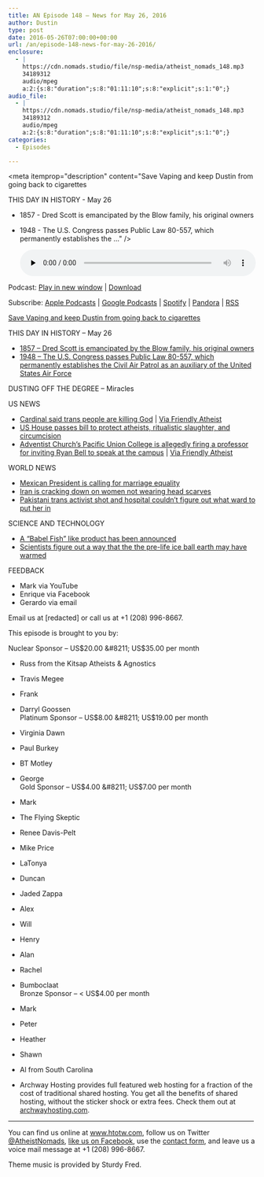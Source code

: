 ```yaml
---
title: AN Episode 148 – News for May 26, 2016
author: Dustin
type: post
date: 2016-05-26T07:00:00+00:00
url: /an/episode-148-news-for-may-26-2016/
enclosure:
  - |
    https://cdn.nomads.studio/file/nsp-media/atheist_nomads_148.mp3
    34189312
    audio/mpeg
    a:2:{s:8:"duration";s:8:"01:11:10";s:8:"explicit";s:1:"0";}
audio_file:
  - |
    https://cdn.nomads.studio/file/nsp-media/atheist_nomads_148.mp3
    34189312
    audio/mpeg
    a:2:{s:8:"duration";s:8:"01:11:10";s:8:"explicit";s:1:"0";}
categories:
  - Episodes

---
```

<div itemscope itemtype="http://schema.org/AudioObject">
  <meta itemprop="name" content=" episode 148 &#8211; News for May 26, 2016" />
  
  <meta itemprop="uploadDate" content="2016-05-26T01:00:00-06:00" />
  
  <meta itemprop="encodingFormat" content="audio/mpeg" />
  
  <meta itemprop="duration" content="PT1H11M10S" />
  
  <meta itemprop="description" content="Save Vaping and keep Dustin from going back to cigarettes

THIS DAY IN HISTORY - May 26
* 1857 - Dred Scott is emancipated by the Blow family, his original owners
* 1948 - The U.S. Congress passes Public Law 80-557, which permanently establishes the ..." />
  
  <meta itemprop="contentUrl" content="https://dts.podtrac.com/redirect.mp3/cdn.nomads.studio/file/nsp-media/atheist_nomads_148.mp3" />
  
  <meta itemprop="contentSize" content="32.6" />
  </p> 
  
  <div class="powerpress_player" id="powerpress_player_8407">
    <audio class="wp-audio-shortcode" id="audio-5086-151" preload="none" style="width: 100%;" controls="controls"><source type="audio/mpeg" src="https://dts.podtrac.com/redirect.mp3/cdn.nomads.studio/file/nsp-media/atheist_nomads_148.mp3?_=151" /><a href="https://dts.podtrac.com/redirect.mp3/cdn.nomads.studio/file/nsp-media/atheist_nomads_148.mp3">https://dts.podtrac.com/redirect.mp3/cdn.nomads.studio/file/nsp-media/atheist_nomads_148.mp3</a></audio>
  </div>
</div>

<p class="powerpress_links powerpress_links_mp3">
  Podcast: <a href="https://dts.podtrac.com/redirect.mp3/cdn.nomads.studio/file/nsp-media/atheist_nomads_148.mp3" class="powerpress_link_pinw" target="_blank" title="Play in new window" onclick="return powerpress_pinw('https://htotw.com/?powerpress_pinw=5086-podcast');" rel="nofollow">Play in new window</a> | <a href="https://dts.podtrac.com/redirect.mp3/cdn.nomads.studio/file/nsp-media/atheist_nomads_148.mp3" class="powerpress_link_d" title="Download" rel="nofollow" download="atheist_nomads_148.mp3">Download</a>
</p>

<p class="powerpress_links powerpress_subscribe_links">
  Subscribe: <a href="https://podcasts.apple.com/us/podcast/humanists-take-on-the-world/id530050098?mt=2&ls=1" class="powerpress_link_subscribe powerpress_link_subscribe_itunes" target="_blank" title="Subscribe on Apple Podcasts" rel="nofollow">Apple Podcasts</a> | <a href="https://www.google.com/podcasts?feed=aHR0cDovL2F0aGVpc3Rub21hZHMubGlic3luLmNvbS9yc3M%3D" class="powerpress_link_subscribe powerpress_link_subscribe_googleplay" target="_blank" title="Subscribe on Google Podcasts" rel="nofollow">Google Podcasts</a> | <a href="https://open.spotify.com/show/3LzK2xZGike6Tc1GEMtMbr?si=LieN9SNuTpq96smuaUsH8A" class="powerpress_link_subscribe powerpress_link_subscribe_spotify" target="_blank" title="Subscribe on Spotify" rel="nofollow">Spotify</a> | <a href="https://www.pandora.com/podcast/atheist-nomads/PC:10122?corr=62071012&part=ug" class="powerpress_link_subscribe powerpress_link_subscribe_pandora" target="_blank" title="Subscribe on Pandora" rel="nofollow">Pandora</a> | <a href="https://htotw.com/feed/podcast/" class="powerpress_link_subscribe powerpress_link_subscribe_rss" target="_blank" title="Subscribe via RSS" rel="nofollow">RSS</a>
</p>

<a href="http://casaa.org/" target="new" rel="noopener">Save Vaping and keep Dustin from going back to cigarettes</a>

THIS DAY IN HISTORY &#8211; May 26  
* <a href="https://en.wikipedia.org/wiki/Dred_Scott&quot;" target="_blank" rel="noopener">1857 &#8211; Dred Scott is emancipated by the Blow family, his original owners</a>  
* <a href="https://en.wikipedia.org/wiki/Civil_Air_Patrol" target="_blank" rel="noopener">1948 &#8211; The U.S. Congress passes Public Law 80-557, which permanently establishes the Civil Air Patrol as an auxiliary of the United States Air Force</a>

DUSTING OFF THE DEGREE &#8211; Miracles

US NEWS  
* <a href="http://www.pinknews.co.uk/2016/05/18/senior-vatican-cardinal-warns-demonic-transgender-rights-are-causing-the-death-of-god/" target="_blank" rel="noopener">Cardinal said trans people are killing God</a> | <a href="http://www.patheos.com/blogs/friendlyatheist/2016/05/21/trans-people-are-causing-the-death-of-god-says-cardinal-at-dc-prayer-breakfast/" target="_blank" rel="noopener">Via Friendly Atheist</a>  
* <a href="http://www.patheos.com/blogs/friendlyatheist/2016/05/19/the-u-s-house-has-passed-a-bill-protecting-atheists-animal-slaughter-and-male-circumcision/" target="_blank" rel="noopener">US House passes bill to protect atheists, ritualistic slaughter, and circumcision</a>  
* <a href="http://napavalleyregister.com/star/news/local/puc-students-march-amid-concerns-over-academic-freedom/article_c19c9a14-03a6-5524-8b69-29579b3a6bb9.html" target="_blank" rel="noopener">Adventist Church’s Pacific Union College is allegedly firing a professor for inviting Ryan Bell to speak at the campus</a> | <a href="http://www.patheos.com/blogs/friendlyatheist/2016/05/13/professor-at-seventh-day-adventist-college-may-be-fired-after-inviting-atheist-to-speak-on-campus/" target="_blank" rel="noopener">Via Friendly Atheist</a>

WORLD NEWS  
* <a href="http://www.rawstory.com/2016/05/mexican-president-pena-nieto-proposes-legalizing-same-sex-marriage-nationwide/" target="_blank" rel="noopener">Mexican President is calling for marriage equality</a>  
* <a href="http://mobile.nytimes.com/2016/05/17/world/middleeast/irans-hard-liners-crack-down-on-models-not-wearing-head-scarves.html?_r=0&referer" target="_blank" rel="noopener">Iran is cracking down on women not wearing head scarves</a>  
* <a href="http://viewstorm.com/2016/05/transgender-activist-critically-injured-after-being-shot-multiple-times-in-pakistan/" target="_blank" rel="noopener">Pakistani trans activist shot and hospital couldn’t figure out what ward to put her in</a>

SCIENCE AND TECHNOLOGY  
* <a href="http://www.dailymail.co.uk/sciencetech/article-3592753/Don-t-panic-250-Babelfish-like-gadget-fits-inside-ear-translate-foreign-languages-real-time.html" target="_blank" rel="noopener">A &#8220;Babel Fish&#8221; like product has been announced</a>  
* <a href="http://www.nature.com/ngeo/journal/vaop/ncurrent/full/ngeo2719.html" target="_blank" rel="noopener">Scientists figure out a way that the the pre-life ice ball earth may have warmed</a>

FEEDBACK

* Mark via YouTube  
* Enrique via Facebook  
* Gerardo via email

Email us at [redacted] or call us at +1 (208) 996-8667.

This episode is brought to you by:

Nuclear Sponsor &#8211; US$20.00 &#8211; US$35.00 per month  
* Russ from the Kitsap Atheists & Agnostics  
* Travis Megee  
* Frank  
* Darryl Goossen  
Platinum Sponsor &#8211; US$8.00 &#8211; US$19.00 per month  
* Virginia Dawn  
* Paul Burkey  
* BT Motley  
* George  
Gold Sponsor &#8211; US$4.00 &#8211; US$7.00 per month  
* Mark  
* The Flying Skeptic  
* Renee Davis-Pelt  
* Mike Price  
* LaTonya  
* Duncan  
* Jaded Zappa  
* Alex  
* Will  
* Henry  
* Alan  
* Rachel  
* Bumboclaat  
Bronze Sponsor &#8211; < US$4.00 per month  
* Mark  
* Peter  
* Heather  
* Shawn  
* Al from South Carolina

* Archway Hosting provides full featured web hosting for a fraction of the cost of traditional shared hosting. You get all the benefits of shared hosting, without the sticker shock or extra fees. Check them out at <a href="http://archwayhosting.com/" target="_blank" rel="noopener">archwayhosting.com</a>.

<hr width="500" />

You can find us online at <a href="https://www.htotw.com/" target="_blank" rel="noopener">www.htotw.com</a>, follow us on Twitter <a href="https://htotw.com/twitter" target="_blank" rel="noopener">@AtheistNomads</a>, <a href="https://htotw.com/facebook" target="_blank" rel="noopener">like us on Facebook</a>, use the [contact form](https://htotw.com/contact), and leave us a voice mail message at +1 (208) 996-8667.

Theme music is provided by Sturdy Fred.